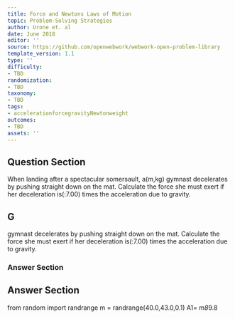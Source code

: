 ```yaml
---
title: Force and Newtons Laws of Motion
topic: Problem-Solving Strategies
author: Urone et. al
date: June 2018
editor: ''
source: https://github.com/openwebwork/webwork-open-problem-library
template_version: 1.1
type: ''
difficulty:
- TBD
randomization:
- TBD
taxonomy:
- TBD
tags:
- accelerationforcegravityNewtonweight
outcomes:
- TBD
assets: ''
---
```


## Question Section 

When landing after a spectacular somersault, a(m,kg) gymnast decelerates by pushing straight down on the mat. Calculate the force she must exert if her deceleration is(:7.00) times the acceleration due to gravity.

## G
gymnast decelerates by pushing straight down on the mat. Calculate the force she must exert if her deceleration is(:7.00) times the acceleration due to gravity.
### Answer Section


## Answer Section

from random import randrange
m = randrange(40.0,43.0,0.1)
A1= m*8*9.8